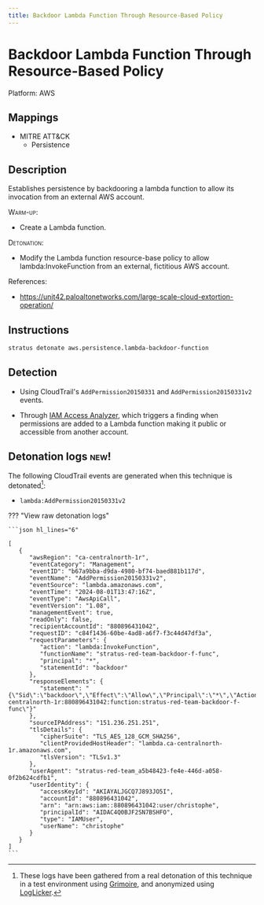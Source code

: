 ```yaml
---
title: Backdoor Lambda Function Through Resource-Based Policy
---
```


# Backdoor Lambda Function Through Resource-Based Policy




Platform: AWS

## Mappings

- MITRE ATT&CK
    - Persistence



## Description


Establishes persistence by backdooring a lambda function to allow its invocation from an external AWS account.

<span style="font-variant: small-caps;">Warm-up</span>: 

- Create a Lambda function.

<span style="font-variant: small-caps;">Detonation</span>: 

- Modify the Lambda function resource-base policy to allow lambda:InvokeFunction from an external, fictitious AWS account.

References:

- https://unit42.paloaltonetworks.com/large-scale-cloud-extortion-operation/


## Instructions

```bash title="Detonate with Stratus Red Team"
stratus detonate aws.persistence.lambda-backdoor-function
```
## Detection


- Using CloudTrail's <code>AddPermission20150331</code> and <code>AddPermission20150331v2</code> events.

- Through [IAM Access Analyzer](https://docs.aws.amazon.com/IAM/latest/UserGuide/access-analyzer-resources.html#access-analyzer-lambda), which triggers a finding when permissions are added to a Lambda function making it 
public or accessible from another account.



## Detonation logs <span class="smallcaps w3-badge w3-light-green w3-round w3-text-sand">new!</span>

The following CloudTrail events are generated when this technique is detonated[^1]:


- `lambda:AddPermission20150331v2`


??? "View raw detonation logs"

    ```json hl_lines="6"

    [
	   {
	      "awsRegion": "ca-centralnorth-1r",
	      "eventCategory": "Management",
	      "eventID": "b67a9bba-d9da-4980-bf74-baed881b117d",
	      "eventName": "AddPermission20150331v2",
	      "eventSource": "lambda.amazonaws.com",
	      "eventTime": "2024-08-01T13:47:16Z",
	      "eventType": "AwsApiCall",
	      "eventVersion": "1.08",
	      "managementEvent": true,
	      "readOnly": false,
	      "recipientAccountId": "880896431042",
	      "requestID": "c84f1436-60be-4ad8-a6f7-f3c44d47df3a",
	      "requestParameters": {
	         "action": "lambda:InvokeFunction",
	         "functionName": "stratus-red-team-backdoor-f-func",
	         "principal": "*",
	         "statementId": "backdoor"
	      },
	      "responseElements": {
	         "statement": "{\"Sid\":\"backdoor\",\"Effect\":\"Allow\",\"Principal\":\"*\",\"Action\":\"lambda:InvokeFunction\",\"Resource\":\"arn:aws:lambda:ca-centralnorth-1r:880896431042:function:stratus-red-team-backdoor-f-func\"}"
	      },
	      "sourceIPAddress": "151.236.251.251",
	      "tlsDetails": {
	         "cipherSuite": "TLS_AES_128_GCM_SHA256",
	         "clientProvidedHostHeader": "lambda.ca-centralnorth-1r.amazonaws.com",
	         "tlsVersion": "TLSv1.3"
	      },
	      "userAgent": "stratus-red-team_a5b48423-fe4e-446d-a058-0f2b624cdfb1",
	      "userIdentity": {
	         "accessKeyId": "AKIAYALJGCQ7J893JO5I",
	         "accountId": "880896431042",
	         "arn": "arn:aws:iam::880896431042:user/christophe",
	         "principalId": "AIDAC4Q0BJF2SN7BSHFO",
	         "type": "IAMUser",
	         "userName": "christophe"
	      }
	   }
	]
    ```

[^1]: These logs have been gathered from a real detonation of this technique in a test environment using [Grimoire](https://github.com/DataDog/grimoire), and anonymized using [LogLicker](https://github.com/Permiso-io-tools/LogLicker).
